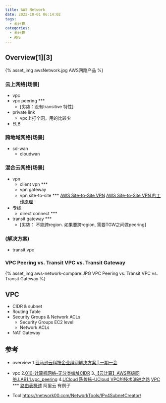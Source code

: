 ```yaml
---
title: AWS Network
date: 2022-10-01 06:14:02
tags:
  - 云计算
categories:
  - 云计算  
  - AWS
---
```


<p></p>
<!-- more -->

## Overview[1][3]
{% asset_img   awsNetwork.jpg AWS网路产品 %}


### 云上网络[场景]
+ vpc
+ vpc peering ***
  - [劣势：没有transitive 特性]
+ private link
  - vpc上打个洞，用的比较少
+ ELB 

### 跨地域网络[场景]
+ sd-wan    
  + cloudwan  

### 混合云网络[场景]
+ vpn
  + client vpn ***
  + vpn gateway  
  + vpn site-to-site *** 
    [AWS Site-to-Site VPN](https://zhuanlan.zhihu.com/p/395805857)
    [AWS Site-to-Site VPN 的工作原理](https://docs.aws.amazon.com/zh_cn/vpn/latest/s2svpn/how_it_works.html)
+ 专线
  + direct connect ***
+ transit gateway ***
  - [劣势： 不能跨region. 如果要跨region, 需要TGW之间做peering] 

### (解决方案)
+ transit vpc

### VPC Peering vs. Transit VPC vs. Transit Gateway
{% asset_img   aws-network-compare.JPG  VPC Peering vs. Transit VPC vs. Transit Gateway  %}


## VPC
+ CIDR & subnet
+ Routing Table
+ Security Groups & Network ACLs
  + Security Groups
    EC2 level
  + Network ACLs
+ NAT Gateway    


## 参考
+ overview
1.[亚马逊云科技企业组网解决方案 | 一期一会](https://www.bilibili.com/video/BV1gQ4y1k7LH/)


+ vpc
2.[010-计算机网络-无分类编址CIDR](https://www.bilibili.com/video/BV1Ff4y1S7Lf/)
3.[【云计算】AWS高级网络.LAB1.1.vpc_peering](https://www.bilibili.com/video/BV1CG41137bx/)
4.[UCloud 陈煌栋-UCloud VPC的技术演进之路]() 
[VPC](https://jayendrapatil.com/aws-virtual-private-cloud-vpc/) *** 
[路由表概述](https://help.aliyun.com/document_detail/106224.html) 阿里云 有例子


+ Tool
https://network00.com/NetworkTools/IPv4SubnetCreator/
